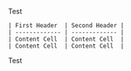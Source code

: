 Test

```gherkin
| First Header  | Second Header |
| ------------- | ------------- |
| Content Cell  | Content Cell  |
| Content Cell  | Content Cell  |
```

Test
